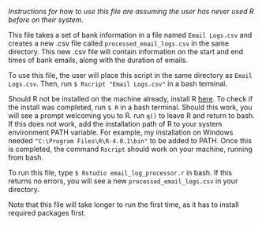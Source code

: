 *Instructions for how to use this file are assuming the user has never used R before on their system.*

This file takes a set of bank information in a file named `Email Logs.csv` and creates a new .csv file called `processed_email_logs.csv` in the same directory. This new .csv file will contain information on the start and end times of bank emails, along with the duration of emails.



To use this file, the user will place this script in the same directory as `Email Logs.csv`. Then, run `$ Rscript "Email Logs.csv"` in a bash terminal.

Should R not be installed on the machine already, install R [here](https://cran.rstudio.com/). To check if the install was completed, run `$ R` in a bash terminal. Should this work, you will see a prompt welcoming you to R. run `q()` to leave R and return to bash. If this does not work, add the installation path of R to your system environment PATH variable. For example, my installation on Windows needed `"C:\Program Files\R\R-4.0.1\bin"` to be added to PATH. Once this is completed, the command `Rscript` should work on your machine, running from bash.

To run this file, type `$ Rstudio email_log_processor.r` in bash. If this returns no errors, you will see a new `processed_email_logs.csv` in your directory.

Note that this file will take longer to run the first time, as it has to install required packages first.
